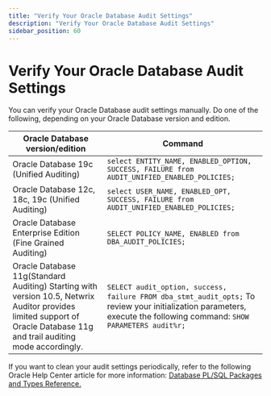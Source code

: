 ```yaml
---
title: "Verify Your Oracle Database Audit Settings"
description: "Verify Your Oracle Database Audit Settings"
sidebar_position: 60
---
```


# Verify Your Oracle Database Audit Settings

You can verify your Oracle Database audit settings manually. Do one of the following, depending on
your Oracle Database version and edition.

| Oracle Database version/edition                                                                                                                                         | Command                                                                                                                                                               |
| ----------------------------------------------------------------------------------------------------------------------------------------------------------------------- | --------------------------------------------------------------------------------------------------------------------------------------------------------------------- |
| Oracle Database 19c (Unified Auditing)                                                                                                                                  | `select ENTITY_NAME, ENABLED_OPTION, SUCCESS, FAILURE from AUDIT_UNIFIED_ENABLED_POLICIES; `                                                                          |
| Oracle Database 12c, 18c, 19c (Unified Auditing)                                                                                                                        | `select USER_NAME, ENABLED_OPT, SUCCESS, FAILURE from AUDIT_UNIFIED_ENABLED_POLICIES;`                                                                                |
| Oracle Database Enterprise Edition (Fine Grained Auditing)                                                                                                              | `SELECT POLICY_NAME, ENABLED from DBA_AUDIT_POLICIES;`                                                                                                                |
| Oracle Database 11g(Standard Auditing) Starting with version 10.5, Netwrix Auditor provides limited support of Oracle Database 11g and trail auditing mode accordingly. | `SELECT audit_option, success, failure FROM dba_stmt_audit_opts;` To review your initialization parameters, execute the following command: `SHOW PARAMETERS audit%r;` |

If you want to clean your audit settings periodically, refer to the following Oracle Help Center
article for more information:
[Database PL/SQL Packages and Types Reference.](https://docs.oracle.com/database/121/ARPLS/d_audit_mgmt.htm#database-plsql-packages-and-types-reference)
